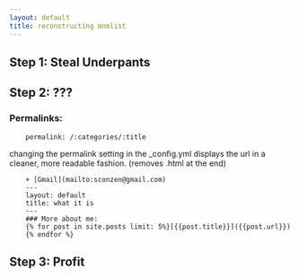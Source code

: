 ```yaml
---
layout: default
title: reconstructing mnmlist
---
```


## Step 1: Steal Underpants

## Step 2: ???

### Permalinks:

		permalink: /:categories/:title  

changing the permalink setting in the _config.yml displays the url in a cleaner, more readable fashion. (removes .html at the end)

		+ [Gmail](mailto:sconzen@gmail.com)  
		---
		layout: default
		title: what it is
		---  
		### More about me:
		{% for post in site.posts limit: 5%}[{{post.title}}]({{post.url}})  
		{% endfor %}

## Step 3: Profit